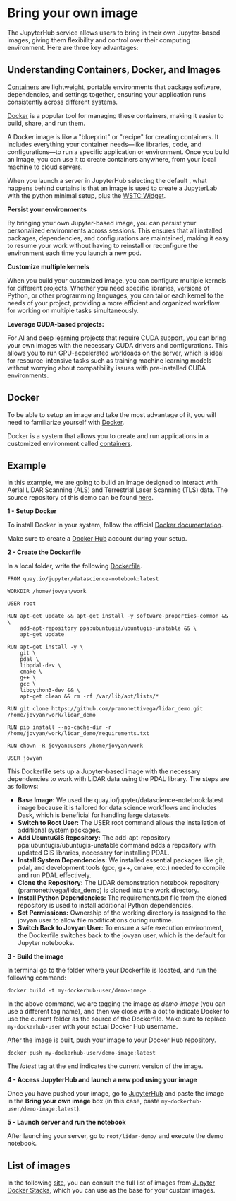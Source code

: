 # Bring your own image

The JupyterHub service allows users to bring in their own Jupyter-based images, giving them flexibility and control over their computing environment. Here are three key advantages:

## Understanding Containers, Docker, and Images

[Containers](https://en.wikipedia.org/wiki/Containerization_(computing)) are lightweight, portable environments that package software, 
dependencies, and settings together, ensuring your application runs consistently across different systems.

[Docker](https://www.docker.com/) is a popular tool for managing these containers, making it easier to build, share, and run them.

A Docker image is like a "blueprint" or "recipe" for creating containers. It includes everything your container needs—like libraries, code, 
and configurations—to run a specific application or environment. Once you build an image, you can use it to create containers 
anywhere, from your local machine to cloud servers.

When you launch a server in JupyterHub selecting the default , what happens behind curtains is that an image is used to create a JupyterLab 
with the python minimal setup, plus the [WSTC Widget](../fireforge/widget.md).  


**Persist your environments**

By bringing your own Jupyter-based image, you can persist your personalized environments across sessions. 
This ensures that all installed packages, dependencies, and configurations are maintained, making it easy to resume your work without 
having to reinstall or reconfigure the environment each time you launch a new pod.

**Customize multiple kernels**

When you build your customized image, you can configure multiple kernels for different projects. Whether you need specific libraries, 
versions of Python, or other programming languages, you can tailor each kernel to the needs of your project, providing a more 
efficient and organized workflow for working on multiple tasks simultaneously.

**Leverage CUDA-based projects:**

For AI and deep learning projects that require CUDA support, you can bring your own images with the necessary CUDA drivers and configurations. 
This allows you to run GPU-accelerated workloads on the server, which is ideal for resource-intensive tasks such as training machine learning 
models without worrying about compatibility issues with pre-installed CUDA environments.

## Docker 

To be able to setup an image and take the most advantage of it, you will need to familiarize yourself with [Docker](https://www.docker.com/). 

Docker is a system that allows you to create and run applications in a customized environment called 
[containers](https://en.wikipedia.org/wiki/Containerization_(computing)). 

## Example 

In this example, we are going to build an image designed to interact with Aerial LiDAR Scanning (ALS) and Terrestrial Laser Scanning (TLS) data. The source repository of this demo can be found [here](https://github.com/pramonettivega/lidar_demo/tree/main).

**1 - Setup Docker**

To install Docker in your system, follow the official [Docker documentation](https://docs.docker.com/engine/install/). 

Make sure to create a [Docker Hub](https://hub.docker.com/) account during your setup. 

**2 - Create the Dockerfile**

In a local folder, write the following [Dockerfile](https://docs.docker.com/reference/dockerfile/).

```
FROM quay.io/jupyter/datascience-notebook:latest

WORKDIR /home/jovyan/work

USER root

RUN apt-get update && apt-get install -y software-properties-common && \
    add-apt-repository ppa:ubuntugis/ubuntugis-unstable && \
    apt-get update

RUN apt-get install -y \
    git \
    pdal \
    libpdal-dev \
    cmake \
    g++ \
    gcc \
    libpython3-dev && \
    apt-get clean && rm -rf /var/lib/apt/lists/*

RUN git clone https://github.com/pramonettivega/lidar_demo.git /home/jovyan/work/lidar_demo

RUN pip install --no-cache-dir -r /home/jovyan/work/lidar_demo/requirements.txt

RUN chown -R jovyan:users /home/jovyan/work

USER jovyan
```

This Dockerfile sets up a Jupyter-based image with the necessary dependencies to work with LiDAR data using the PDAL library. The steps are as follows:

- **Base Image:** We used the quay.io/jupyter/datascience-notebook:latest image because it is tailored for data science workflows and includes Dask, which is beneficial for handling large datasets.
- **Switch to Root User:** The USER root command allows the installation of additional system packages.
- **Add UbuntuGIS Repository:** The add-apt-repository ppa:ubuntugis/ubuntugis-unstable command adds a repository with updated GIS libraries, necessary for installing PDAL.
- **Install System Dependencies:** We installed essential packages like git, pdal, and development tools (gcc, g++, cmake, etc.) needed to compile and run PDAL effectively.
- **Clone the Repository:** The LiDAR demonstration notebook repository (pramonettivega/lidar_demo) is cloned into the work directory.
- **Install Python Dependencies:** The requirements.txt file from the cloned repository is used to install additional Python dependencies.
- **Set Permissions:** Ownership of the working directory is assigned to the jovyan user to allow file modifications during runtime.
- **Switch Back to Jovyan User:** To ensure a safe execution environment, the Dockerfile switches back to the jovyan user, which is the default for Jupyter notebooks.

**3 - Build the image** 

In terminal go to the folder where your Dockerfile is located, and run the following command:

```
docker build -t my-dockerhub-user/demo-image .
```

In the above command, we are tagging the image as *demo-image* (you can use a different tag name), and then we close with a dot to 
indicate Docker to use the current folder as the source of the Dockerfile. Make sure to replace `my-dockerhub-user` with your actual 
Docker Hub username. 

After the image is built, push your image to your Docker Hub repository. 

```
docker push my-dockerhub-user/demo-image:latest
```
The *latest* tag at the end indicates the current version of the image.

**4 - Access JupyterHub and launch a new pod using your image**

Once you have pushed your image, go to [JupyterHub](https://ndp-jupyterhub.nrp-nautilus.io/hub/spawn) and paste the 
image in the **Bring your own image** box (in this case, paste `my-dockerhub-user/demo-image:latest`). 

**5 - Launch server and run the notebook**

After launching your server, go to `root/lidar-demo/` and execute the demo notebook. 

## List of images

In the following [site](https://quay.io/organization/jupyter), you can consult the full list of images from 
[Jupyter Docker Stacks](https://jupyter-docker-stacks.readthedocs.io/en/latest/index.html), which you can use as the base for your custom images.